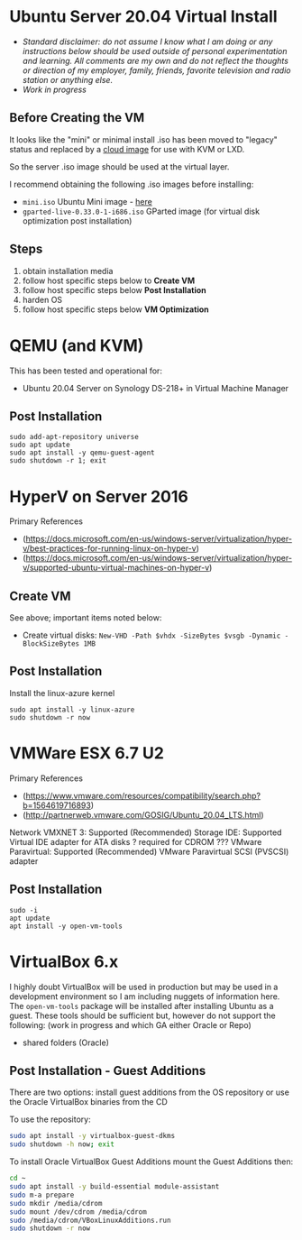 # Ubuntu Server 20.04 Virtual Install

-  *Standard disclaimer: do not assume I know what I am doing or any instructions below should be used outside of personal experimentation and learning. All comments are my own and do not reflect the thoughts or direction of my employer, family, friends, favorite television and radio station or anything else.*
-  *Work in progress*

## Before Creating the VM

It looks like the "mini" or minimal install .iso has been moved to "legacy" status and replaced by a [cloud image](https://cloud-images.ubuntu.com/minimal/releases/focal/release/) for use with KVM or LXD. 

So the server .iso image should be used at the virtual layer.

I recommend obtaining the following .iso images before installing:

-  `mini.iso` Ubuntu Mini image - [here](http://archive.ubuntu.com/ubuntu/dists/focal/main/installer-amd64/current/legacy-images/netboot/)
-  `gparted-live-0.33.0-1-i686.iso` GParted image (for virtual disk optimization post installation)

## Steps

1.  obtain installation media
2.  follow host specific steps below to **Create VM**
3.  follow host specific steps below **Post Installation**
4.  harden OS
5.  follow host specific steps below **VM Optimization**

# QEMU (and KVM)

This has been tested and operational for:

-  Ubuntu 20.04 Server on Synology DS-218+ in Virtual Machine Manager

## Post Installation

```Shell
sudo add-apt-repository universe
sudo apt update
sudo apt install -y qemu-guest-agent
sudo shutdown -r 1; exit
```

# HyperV on Server 2016

Primary References

-  (https://docs.microsoft.com/en-us/windows-server/virtualization/hyper-v/best-practices-for-running-linux-on-hyper-v)
-  (https://docs.microsoft.com/en-us/windows-server/virtualization/hyper-v/supported-ubuntu-virtual-machines-on-hyper-v)

## Create VM

See above; important items noted below:

-  Create virtual disks: `New-VHD -Path $vhdx -SizeBytes $vsgb -Dynamic -BlockSizeBytes 1MB`

## Post Installation

Install the linux-azure kernel

```Shell
sudo apt install -y linux-azure
sudo shutdown -r now
```

# VMWare ESX 6.7 U2

Primary References

-  (https://www.vmware.com/resources/compatibility/search.php?b=1564619716893)
-  (http://partnerweb.vmware.com/GOSIG/Ubuntu_20.04_LTS.html)

Network VMXNET 3: Supported (Recommended)
Storage
IDE:	Supported	Virtual IDE adapter for ATA disks ? required for CDROM ???
VMware Paravirtual:	Supported (Recommended)	VMware Paravirtual SCSI (PVSCSI) adapter

## Post Installation

```Shell
sudo -i
apt update
apt install -y open-vm-tools
```

# VirtualBox 6.x

I highly doubt VirtualBox will be used in production but may be used in a development environment so I am including nuggets of information here. The `open-vm-tools` package will be installed after installing Ubuntu as a guest. 
These tools should be sufficient but, however do not support the following: (work in progress and which GA either Oracle or Repo)

-  shared folders (Oracle)

## Post Installation - Guest Additions

There are two options: install guest additions from the OS repository or use the Oracle VirtualBox binaries from the CD

To use the repository:

``` Bash
sudo apt install -y virtualbox-guest-dkms
sudo shutdown -h now; exit
```

To install Oracle VirtualBox Guest Additions mount the Guest Additions then:

``` Bash
cd ~
sudo apt install -y build-essential module-assistant
sudo m-a prepare
sudo mkdir /media/cdrom
sudo mount /dev/cdrom /media/cdrom
sudo /media/cdrom/VBoxLinuxAdditions.run
sudo shutdown -r now
```

